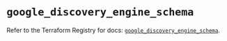 # `google_discovery_engine_schema`

Refer to the Terraform Registry for docs: [`google_discovery_engine_schema`](https://registry.terraform.io/providers/hashicorp/google/6.49.0/docs/resources/discovery_engine_schema).
